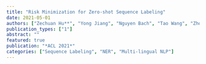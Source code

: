 ```yaml
---
title: "Risk Minimization for Zero-shot Sequence Labeling"
date: 2021-05-01
authors: ["Zechuan Hu**", "Yong Jiang", "Nguyen Bach", "Tao Wang", "Zhongqiang Huang", "Fei Huang","Kewei Tu"]
publication_types: ["1"]
abstract: ""
featured: true
publication: "*ACL 2021*"
categories: ["Sequence Labeling", "NER", "Multi-lingual NLP"]
---
```


